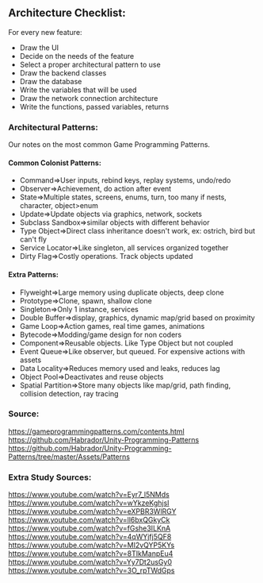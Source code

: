 ## Architecture Checklist:

For every new feature:
- Draw the UI
- Decide on the needs of the feature
- Select a proper architectural pattern to use
- Draw the backend classes
- Draw the database
- Write the variables that will be used
- Draw the network connection architecture
- Write the functions, passed variables, returns

### Architectural Patterns:

Our notes on the most common Game Programming Patterns.

#### Common Colonist Patterns:

- Command=>User inputs, rebind keys, replay systems, undo/redo
- Observer=>Achievement, do action after event
- State=>Multiple states, screens, enums, turn, too many if nests, character, object>enum
- Update=>Update objects via graphics, network, sockets
- Subclass Sandbox=>similar objects with different behavior
- Type Object=>Direct class inheritance doesn't work, ex: ostrich, bird but can't fly
- Service Locator=>Like singleton, all services organized together
- Dirty Flag=>Costly operations. Track objects updated

#### Extra Patterns:

- Flyweight=>Large memory using duplicate objects, deep clone
- Prototype=>Clone, spawn, shallow clone
- Singleton=>Only 1 instance, services
- Double Buffer=>display, graphics, dynamic map/grid based on proximity
- Game Loop=>Action games, real time games, animations
- Bytecode=>Modding/game design for non coders
- Component=>Reusable objects. Like Type Object but not coupled
- Event Queue=>Like observer, but queued. For expensive actions with assets
- Data Locality=>Reduces memory used and leaks, reduces lag
- Object Pool=>Deactivates and reuse objects
- Spatial Partition=>Store many objects like map/grid, path finding, collision detection, ray tracing

### Source:
https://gameprogrammingpatterns.com/contents.html  
https://github.com/Habrador/Unity-Programming-Patterns  
https://github.com/Habrador/Unity-Programming-Patterns/tree/master/Assets/Patterns  

### Extra Study Sources:
https://www.youtube.com/watch?v=Eyr7_l5NMds  
https://www.youtube.com/watch?v=wYkzeKghjsI  
https://www.youtube.com/watch?v=eXPBR3WlRGY  
https://www.youtube.com/watch?v=ll6bxQGkyCk  
https://www.youtube.com/watch?v=fGshe3ILKnA  
https://www.youtube.com/watch?v=4qWYjfj5QF8  
https://www.youtube.com/watch?v=MI2vQYP5KYs  
https://www.youtube.com/watch?v=8TIkManpEu4  
https://www.youtube.com/watch?v=Yy7Dt2usGy0  
https://www.youtube.com/watch?v=3O_rpTWdGps  
